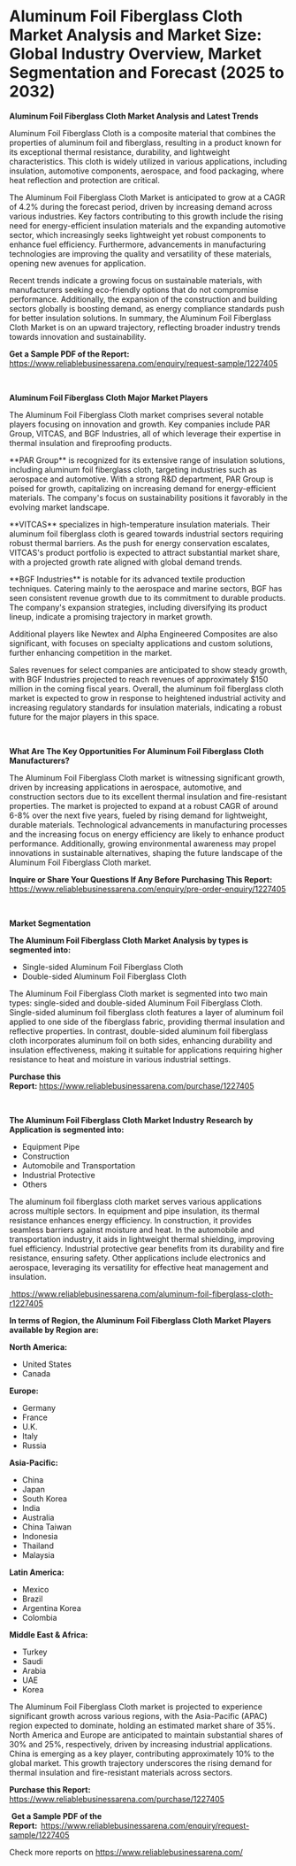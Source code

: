 <p><h1>Aluminum Foil Fiberglass Cloth Market Analysis and Market Size: Global Industry Overview, Market Segmentation and Forecast (2025 to 2032)</h1></p><p><strong>Aluminum Foil Fiberglass Cloth Market Analysis and Latest Trends</strong></p>
<p><p>Aluminum Foil Fiberglass Cloth is a composite material that combines the properties of aluminum foil and fiberglass, resulting in a product known for its exceptional thermal resistance, durability, and lightweight characteristics. This cloth is widely utilized in various applications, including insulation, automotive components, aerospace, and food packaging, where heat reflection and protection are critical.</p><p>The Aluminum Foil Fiberglass Cloth Market is anticipated to grow at a CAGR of 4.2% during the forecast period, driven by increasing demand across various industries. Key factors contributing to this growth include the rising need for energy-efficient insulation materials and the expanding automotive sector, which increasingly seeks lightweight yet robust components to enhance fuel efficiency. Furthermore, advancements in manufacturing technologies are improving the quality and versatility of these materials, opening new avenues for application.</p><p>Recent trends indicate a growing focus on sustainable materials, with manufacturers seeking eco-friendly options that do not compromise performance. Additionally, the expansion of the construction and building sectors globally is boosting demand, as energy compliance standards push for better insulation solutions. In summary, the Aluminum Foil Fiberglass Cloth Market is on an upward trajectory, reflecting broader industry trends towards innovation and sustainability.</p></p>
<p><strong>Get a Sample PDF of the Report:&nbsp;</strong> <a href="https://www.reliablebusinessarena.com/enquiry/request-sample/1227405?utm_campaign=3272&utm_medium=2&utm_source=Github&utm_content=ia&utm_term=01042025&utm_id=aluminum-foil-fiberglass-cloth">https://www.reliablebusinessarena.com/enquiry/request-sample/1227405</a></p>
<p>&nbsp;</p>
<p><strong>Aluminum Foil Fiberglass Cloth Major Market Players</strong></p>
<p><p>The Aluminum Foil Fiberglass Cloth market comprises several notable players focusing on innovation and growth. Key companies include PAR Group, VITCAS, and BGF Industries, all of which leverage their expertise in thermal insulation and fireproofing products.</p><p>**PAR Group** is recognized for its extensive range of insulation solutions, including aluminum foil fiberglass cloth, targeting industries such as aerospace and automotive. With a strong R&D department, PAR Group is poised for growth, capitalizing on increasing demand for energy-efficient materials. The company's focus on sustainability positions it favorably in the evolving market landscape.</p><p>**VITCAS** specializes in high-temperature insulation materials. Their aluminum foil fiberglass cloth is geared towards industrial sectors requiring robust thermal barriers. As the push for energy conservation escalates, VITCAS's product portfolio is expected to attract substantial market share, with a projected growth rate aligned with global demand trends.</p><p>**BGF Industries** is notable for its advanced textile production techniques. Catering mainly to the aerospace and marine sectors, BGF has seen consistent revenue growth due to its commitment to durable products. The company's expansion strategies, including diversifying its product lineup, indicate a promising trajectory in market growth.</p><p>Additional players like Newtex and Alpha Engineered Composites are also significant, with focuses on specialty applications and custom solutions, further enhancing competition in the market. </p><p>Sales revenues for select companies are anticipated to show steady growth, with BGF Industries projected to reach revenues of approximately $150 million in the coming fiscal years. Overall, the aluminum foil fiberglass cloth market is expected to grow in response to heightened industrial activity and increasing regulatory standards for insulation materials, indicating a robust future for the major players in this space.</p></p>
<p>&nbsp;</p>
<p><strong>What Are The Key Opportunities For Aluminum Foil Fiberglass Cloth Manufacturers?</strong></p>
<p><p>The Aluminum Foil Fiberglass Cloth market is witnessing significant growth, driven by increasing applications in aerospace, automotive, and construction sectors due to its excellent thermal insulation and fire-resistant properties. The market is projected to expand at a robust CAGR of around 6-8% over the next five years, fueled by rising demand for lightweight, durable materials. Technological advancements in manufacturing processes and the increasing focus on energy efficiency are likely to enhance product performance. Additionally, growing environmental awareness may propel innovations in sustainable alternatives, shaping the future landscape of the Aluminum Foil Fiberglass Cloth market.</p></p>
<p><strong>Inquire or Share Your Questions If Any Before Purchasing This Report:</strong> <a href="https://www.reliablebusinessarena.com/enquiry/pre-order-enquiry/1227405?utm_campaign=3272&utm_medium=2&utm_source=Github&utm_content=ia&utm_term=01042025&utm_id=aluminum-foil-fiberglass-cloth">https://www.reliablebusinessarena.com/enquiry/pre-order-enquiry/1227405</a></p>
<p>&nbsp;</p>
<p><strong>Market Segmentation</strong></p>
<p><strong>The Aluminum Foil Fiberglass Cloth Market Analysis by types is segmented into:</strong></p>
<p><ul><li>Single-sided Aluminum Foil Fiberglass Cloth</li><li>Double-sided Aluminum Foil Fiberglass Cloth</li></ul></p>
<p><p>The Aluminum Foil Fiberglass Cloth market is segmented into two main types: single-sided and double-sided Aluminum Foil Fiberglass Cloth. Single-sided aluminum foil fiberglass cloth features a layer of aluminum foil applied to one side of the fiberglass fabric, providing thermal insulation and reflective properties. In contrast, double-sided aluminum foil fiberglass cloth incorporates aluminum foil on both sides, enhancing durability and insulation effectiveness, making it suitable for applications requiring higher resistance to heat and moisture in various industrial settings.</p></p>
<p><strong>Purchase this Report:&nbsp;</strong><a href="https://www.reliablebusinessarena.com/purchase/1227405?utm_campaign=3272&utm_medium=2&utm_source=Github&utm_content=ia&utm_term=01042025&utm_id=aluminum-foil-fiberglass-cloth">https://www.reliablebusinessarena.com/purchase/1227405</a></p>
<p>&nbsp;</p>
<p><strong>The Aluminum Foil Fiberglass Cloth Market Industry Research by Application is segmented into:</strong></p>
<p><ul><li>Equipment Pipe</li><li>Construction</li><li>Automobile and Transportation</li><li>Industrial Protective</li><li>Others</li></ul></p>
<p><p>The aluminum foil fiberglass cloth market serves various applications across multiple sectors. In equipment and pipe insulation, its thermal resistance enhances energy efficiency. In construction, it provides seamless barriers against moisture and heat. In the automobile and transportation industry, it aids in lightweight thermal shielding, improving fuel efficiency. Industrial protective gear benefits from its durability and fire resistance, ensuring safety. Other applications include electronics and aerospace, leveraging its versatility for effective heat management and insulation.</p></p>
<p><a href="https://www.reliablebusinessarena.com/aluminum-foil-fiberglass-cloth-r1227405?utm_campaign=3272&utm_medium=2&utm_source=Github&utm_content=ia&utm_term=01042025&utm_id=aluminum-foil-fiberglass-cloth">&nbsp;https://www.reliablebusinessarena.com/aluminum-foil-fiberglass-cloth-r1227405</a></p>
<p><strong>In terms of Region, the Aluminum Foil Fiberglass Cloth Market Players available by Region are:</strong></p>
<p>
    <p> <strong> North America: </strong>
        <ul>
            <li>United States</li>
            <li>Canada</li>
        </ul>
        </p> 
    <p> <strong> Europe: </strong>
        <ul>
            <li>Germany</li>
            <li>France</li>
            <li>U.K.</li>
            <li>Italy</li>
            <li>Russia</li>
        </ul>
        </p> 
    <p> <strong> Asia-Pacific: </strong>
        <ul>
            <li>China</li>
            <li>Japan</li>
            <li>South Korea</li>
            <li>India</li>
            <li>Australia</li>
            <li>China Taiwan</li>
            <li>Indonesia</li>
            <li>Thailand</li>
            <li>Malaysia</li>
        </ul>
        </p> 
    <p> <strong> Latin America: </strong>
        <ul>
            <li>Mexico</li>
            <li>Brazil</li>
            <li>Argentina Korea</li>
            <li>Colombia</li>
        </ul>
        </p> 
    <p> <strong> Middle East & Africa: </strong>
        <ul>
            <li>Turkey</li>
            <li>Saudi</li>
            <li>Arabia</li>
            <li>UAE</li>
            <li>Korea</li>
        </ul>
    </p>
    </p>
<p><p>The Aluminum Foil Fiberglass Cloth market is projected to experience significant growth across various regions, with the Asia-Pacific (APAC) region expected to dominate, holding an estimated market share of 35%. North America and Europe are anticipated to maintain substantial shares of 30% and 25%, respectively, driven by increasing industrial applications. China is emerging as a key player, contributing approximately 10% to the global market. This growth trajectory underscores the rising demand for thermal insulation and fire-resistant materials across sectors.</p></p>
<p><strong>Purchase this Report: </strong><a href="https://www.reliablebusinessarena.com/purchase/1227405?utm_campaign=3272&utm_medium=2&utm_source=Github&utm_content=ia&utm_term=01042025&utm_id=aluminum-foil-fiberglass-cloth">https://www.reliablebusinessarena.com/purchase/1227405</a></p>
<p>&nbsp;<strong>Get a Sample PDF of the Report:&nbsp;&nbsp;</strong><a href="https://www.reliablebusinessarena.com/enquiry/request-sample/1227405?utm_campaign=3272&utm_medium=2&utm_source=Github&utm_content=ia&utm_term=01042025&utm_id=aluminum-foil-fiberglass-cloth">https://www.reliablebusinessarena.com/enquiry/request-sample/1227405</a></p>
<p><strong></strong></p>
<p>Check more reports on <a href="https://www.reliablebusinessarena.com/?utm_campaign=3272&utm_medium=2&utm_source=Github&utm_content=ia&utm_term=01042025&utm_id=aluminum-foil-fiberglass-cloth">https://www.reliablebusinessarena.com/</a></p>